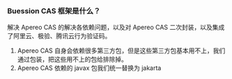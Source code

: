 ### Buession CAS 框架是什么？
解决 Apereo CAS 的解决各依赖问题，以及对 Apereo CAS 二次封装，以及集成了阿里云、极验、腾讯云行为验证码。

1. Apereo CAS 自身会依赖很多第三方包，但是这些第三方包基本用不上，我们通过包装，把这些用不上的包给排除掉。
2. Apereo CAS 依赖的 javax 包我们统一替换为 jakarta